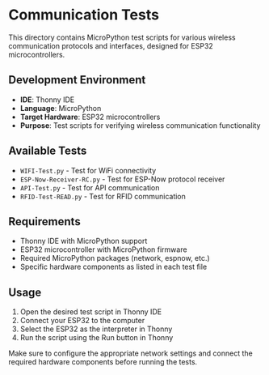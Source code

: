 # Communication Tests

This directory contains MicroPython test scripts for various wireless communication protocols and interfaces, designed for ESP32 microcontrollers.

## Development Environment

- **IDE**: Thonny IDE
- **Language**: MicroPython
- **Target Hardware**: ESP32 microcontrollers
- **Purpose**: Test scripts for verifying wireless communication functionality

## Available Tests

- `WIFI-Test.py` - Test for WiFi connectivity
- `ESP-Now-Receiver-RC.py` - Test for ESP-Now protocol receiver
- `API-Test.py` - Test for API communication
- `RFID-Test-READ.py` - Test for RFID communication

## Requirements

- Thonny IDE with MicroPython support
- ESP32 microcontroller with MicroPython firmware
- Required MicroPython packages (network, espnow, etc.)
- Specific hardware components as listed in each test file

## Usage

1. Open the desired test script in Thonny IDE
2. Connect your ESP32 to the computer
3. Select the ESP32 as the interpreter in Thonny
4. Run the script using the Run button in Thonny

Make sure to configure the appropriate network settings and connect the required hardware components before running the tests. 